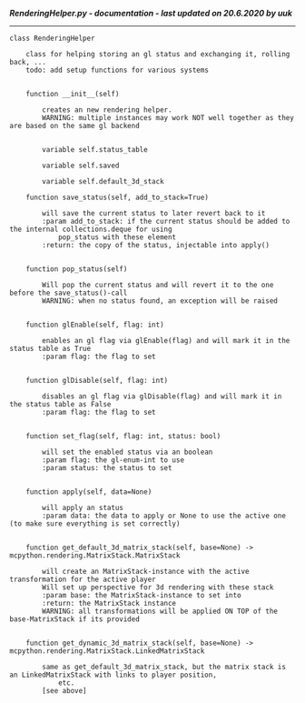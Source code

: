 ***RenderingHelper.py - documentation - last updated on 20.6.2020 by uuk***
___

    class RenderingHelper
        
        class for helping storing an gl status and exchanging it, rolling back, ...
        todo: add setup functions for various systems


        function __init__(self)
            
            creates an new rendering helper.
            WARNING: multiple instances may work NOT well together as they are based on the same gl backend


            variable self.status_table

            variable self.saved

            variable self.default_3d_stack

        function save_status(self, add_to_stack=True)
            
            will save the current status to later revert back to it
            :param add_to_stack: if the current status should be added to the internal collections.deque for using
                pop_status with these element
            :return: the copy of the status, injectable into apply()


        function pop_status(self)
            
            Will pop the current status and will revert it to the one before the save_status()-call
            WARNING: when no status found, an exception will be raised


        function glEnable(self, flag: int)
            
            enables an gl flag via glEnable(flag) and will mark it in the status table as True
            :param flag: the flag to set


        function glDisable(self, flag: int)
            
            disables an gl flag via glDisable(flag) and will mark it in the status table as False
            :param flag: the flag to set


        function set_flag(self, flag: int, status: bool)
            
            will set the enabled status via an boolean
            :param flag: the gl-enum-int to use
            :param status: the status to set


        function apply(self, data=None)
            
            will apply an status
            :param data: the data to apply or None to use the active one (to make sure everything is set correctly)


        function get_default_3d_matrix_stack(self, base=None) -> mcpython.rendering.MatrixStack.MatrixStack
            
            will create an MatrixStack-instance with the active transformation for the active player
            Will set up perspective for 3d rendering with these stack
            :param base: the MatrixStack-instance to set into
            :return: the MatrixStack instance
            WARNING: all transformations will be applied ON TOP of the base-MatrixStack if its provided


        function get_dynamic_3d_matrix_stack(self, base=None) -> mcpython.rendering.MatrixStack.LinkedMatrixStack
            
            same as get_default_3d_matrix_stack, but the matrix stack is an LinkedMatrixStack with links to player position,
                etc.
            [see above]
